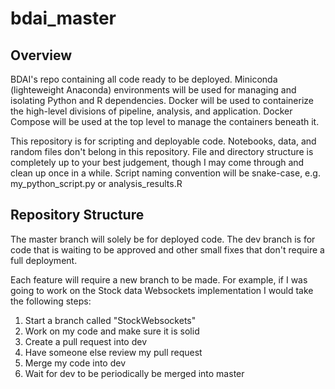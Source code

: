 # bdai_master
## Overview
BDAI's repo containing all code ready to be deployed. 
Miniconda (lighteweight Anaconda) environments will be used for managing and isolating Python and R dependencies.
Docker will be used to containerize the high-level divisions of pipeline, analysis, and application.
Docker Compose will be used at the top level to manage the containers beneath it.

This repository is for scripting and deployable code.  Notebooks, data, and random files don't belong in this repository.
File and directory structure is completely up to your best judgement, though I may come through and clean up once in a while.  Script naming convention will be snake-case, e.g. my_python_script.py or analysis_results.R

## Repository Structure
The master branch will solely be for deployed code.  The dev branch is for code that is waiting to be approved and other small fixes that don't require a full deployment. 

Each feature will require a new branch to be made.  For example, if I was going to work on the Stock data Websockets implementation I would take the following steps:
1. Start a branch called "StockWebsockets"
2. Work on my code and make sure it is solid
3. Create a pull request into dev
4. Have someone else review my pull request
5. Merge my code into dev
6. Wait for dev to be periodically be merged into master
